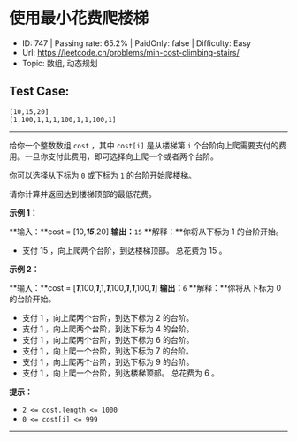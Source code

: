 # 使用最小花费爬楼梯

* ID: 747     | Passing rate: 65.2% | PaidOnly: false  | Difficulty: Easy
* Url: https://leetcode.cn/problems/min-cost-climbing-stairs/
* Topic: 数组, 动态规划

## Test Case:

```
[10,15,20]
[1,100,1,1,1,100,1,1,100,1]
```

---

给你一个整数数组 `cost` ，其中 `cost[i]` 是从楼梯第 `i`
个台阶向上爬需要支付的费用。一旦你支付此费用，即可选择向上爬一个或者两个台阶。

你可以选择从下标为 `0` 或下标为 `1` 的台阶开始爬楼梯。

请你计算并返回达到楼梯顶部的最低花费。


**示例 1：**

**输入：**cost = \[10,***15***,20]
**输出：**`15`
**解释：**你将从下标为 1 的台阶开始。
- 支付 15 ，向上爬两个台阶，到达楼梯顶部。
总花费为 15 。

**示例 2：**

**输入：**cost = \[***1***,100,***1***,1,***1***,100,***1***,***1***,100,***1***]
**输出：**`6`
**解释：**你将从下标为 0 的台阶开始。
- 支付 1 ，向上爬两个台阶，到达下标为 2 的台阶。
- 支付 1 ，向上爬两个台阶，到达下标为 4 的台阶。
- 支付 1 ，向上爬两个台阶，到达下标为 6 的台阶。
- 支付 1 ，向上爬一个台阶，到达下标为 7 的台阶。
- 支付 1 ，向上爬两个台阶，到达下标为 9 的台阶。
- 支付 1 ，向上爬一个台阶，到达楼梯顶部。
总花费为 6 。


**提示：**

* `2 <= cost.length <= 1000`
* `0 <= cost[i] <= 999`

---
